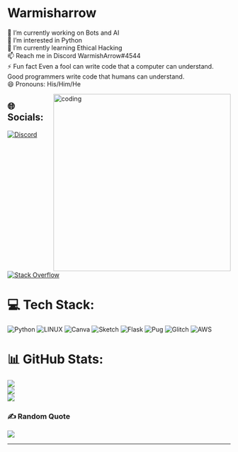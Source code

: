 # Warmisharrow
🔭 I’m currently working on Bots and AI<br>👀 I’m interested in Python<br>🌱 I’m currently learning Ethical Hacking<br>📫 Reach me in Discord WarmishArrow#4544<br>⚡ Fun fact Even a fool can write code that a computer can understand. Good programmers write code that humans can understand.<br>😄 Pronouns: His/Him/He

<img align="right" alt="coding" width="400" src="https://media.tenor.com/NOYF3f82b_gAAAAC/programmer.gif">

## 🌐 Socials:
[![Discord](https://img.shields.io/badge/Discord-%237289DA.svg?logo=discord&logoColor=white)](https://discord.gg/WarmishArrow#4544) [![Stack Overflow](https://img.shields.io/badge/-Stackoverflow-FE7A16?logo=stack-overflow&logoColor=white)](https://stackoverflow.com/users/16429873) 

# 💻 Tech Stack:
![Python](https://img.shields.io/badge/python-3670A0?style=flat-square&logo=python&logoColor=ffdd54) ![LINUX](https://img.shields.io/badge/Linux-FCC624?style=flat-square&logo=linux&logoColor=black) ![Canva](https://img.shields.io/badge/Canva-%2300C4CC.svg?style=flat-square&logo=Canva&logoColor=white) ![Sketch](https://img.shields.io/badge/Sketch-FFB387?style=flat-square&logo=sketch&logoColor=black) ![Flask](https://img.shields.io/badge/flask-%23000.svg?style=flat-square&logo=flask&logoColor=white) ![Pug](https://img.shields.io/badge/Pug-FFF?style=flat-square&logo=pug&logoColor=A86454) ![Glitch](https://img.shields.io/badge/glitch-%233333FF.svg?style=flat-square&logo=glitch&logoColor=white) ![AWS](https://img.shields.io/badge/AWS-%23FF9900.svg?style=flat-square&logo=amazon-aws&logoColor=white)
# 📊 GitHub Stats:
![](https://github-readme-stats.vercel.app/api?username=WarmisharrowPy&theme=dark&hide_border=false&include_all_commits=true&count_private=false)<br/>
![](https://github-readme-streak-stats.herokuapp.com/?user=WarmisharrowPy&theme=dark&hide_border=false)<br/>
![](https://github-readme-stats.vercel.app/api/top-langs/?username=WarmisharrowPy&theme=dark&hide_border=false&include_all_commits=true&count_private=false&layout=compact)

### ✍️ Random Quote
![](https://quotes-github-readme.vercel.app/api?type=vetical&theme=dark)


<!-- Proudly created with GPRM ( https://gprm.itsvg.in ) -->
---
<!-- Proudly created with GPRM ( https://gprm.itsvg.in ) -->
